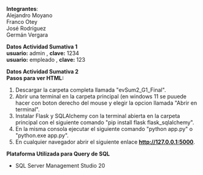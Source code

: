 **Integrantes**:  
Alejandro Moyano  
Franco Otey  
José Rodríguez  
Germán Vergara  

**Datos Actividad Sumativa 1**  
**usuario:** admin , **clave:** 1234  
**usuario:** empleado , **clave:** 123

**Datos Actividad Sumativa 2**  
**Pasos para ver HTML:**  
1. Descargar la carpeta completa llamada "evSum2_G1_Final".  
2. Abrir una terminal en la carpeta principal (en windows 11 se puuede hacer con boton derecho del mouse y elegir la opcion llamada "Abrir en terminal".  
3. Instalar Flask y SQLAlchemy con la terminal abierta en la carpeta principal con el siguiente comando "pip install flask flask_sqlalchemy".  
4. En la misma consola ejecutar el siguiente comando "python app.py" o "python.exe app.py".
5. En cualquier navegador abrir el siguiente enlace **http://127.0.0.1:5000**.  

**Plataforma Utilizada para Query de SQL**  
- SQL Server Management Studio 20

